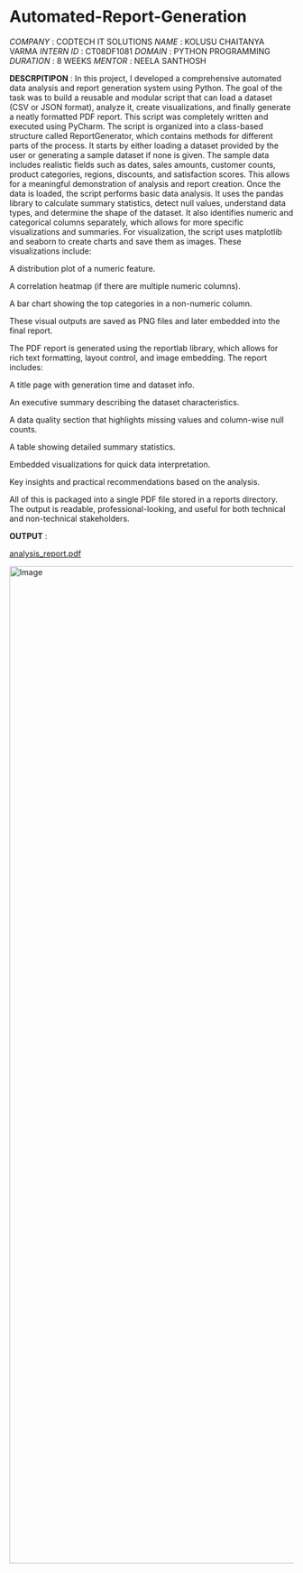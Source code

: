# Automated-Report-Generation
*COMPANY* : CODTECH IT SOLUTIONS
*NAME* : KOLUSU CHAITANYA VARMA
*INTERN ID* : CT08DF1081
*DOMAIN* : PYTHON PROGRAMMING
*DURATION* : 8 WEEKS
*MENTOR* : NEELA SANTHOSH

  **DESCRPITIPON** :
  In this project, I developed a comprehensive automated data analysis and report generation system using Python. The goal of the task was to build a reusable and modular script that can load a dataset (CSV or JSON format), analyze it, create visualizations, and finally generate a neatly formatted PDF report. This script was completely written and executed using PyCharm.
The script is organized into a class-based structure called ReportGenerator, which contains methods for different parts of the process. It starts by either loading a dataset provided by the user or generating a sample dataset if none is given. The sample data includes realistic fields such as dates, sales amounts, customer counts, product categories, regions, discounts, and satisfaction scores. This allows for a meaningful demonstration of analysis and report creation.
Once the data is loaded, the script performs basic data analysis. It uses the pandas library to calculate summary statistics, detect null values, understand data types, and determine the shape of the dataset. It also identifies numeric and categorical columns separately, which allows for more specific visualizations and summaries.
For visualization, the script uses matplotlib and seaborn to create charts and save them as images. These visualizations include:

A distribution plot of a numeric feature.

A correlation heatmap (if there are multiple numeric columns).

A bar chart showing the top categories in a non-numeric column.

These visual outputs are saved as PNG files and later embedded into the final report.

The PDF report is generated using the reportlab library, which allows for rich text formatting, layout control, and image embedding. The report includes:

A title page with generation time and dataset info.

An executive summary describing the dataset characteristics.

A data quality section that highlights missing values and column-wise null counts.

A table showing detailed summary statistics.

Embedded visualizations for quick data interpretation.

Key insights and practical recommendations based on the analysis.

All of this is packaged into a single PDF file stored in a reports directory. The output is readable, professional-looking, and useful for both technical and non-technical stakeholders.

**OUTPUT** :

[analysis_report.pdf](https://github.com/user-attachments/files/21194818/analysis_report.pdf)

<img width="2970" height="1767" alt="Image" src="https://github.com/user-attachments/assets/466bade5-ed3c-4f16-a845-7275662eb78c" />
